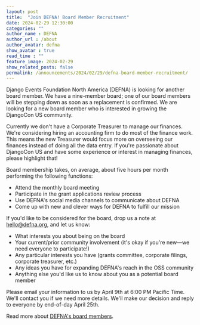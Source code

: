 ```yaml
---
layout: post
title:  "Join DEFNA! Board Member Recruitment"
date: 2024-02-29 12:30:00
categories: ""
author_name : DEFNA
author_url : /about
author_avatar: defna
show_avatar : true
read_time : ""
feature_image: 2024-02-29
show_related_posts: false
permalink: /announcements/2024/02/29/defna-board-member-recruitment/
---
```



Django Events Foundation North America (DEFNA) is looking for another board member. We have a nine-member board; one of our board members will be stepping down as soon as a replacement is confirmed. We are looking for a new board member who is interested in growing the DjangoCon US community.

Currently we don't have a Corporate Treasurer to manage our finances. We're considering hiring an accounting firm to do most of the finance work. This means the new Treasurer would focus more on overseeing our finances instead of doing all the data entry. If you're passionate about DjangoCon US and have some experience or interest in managing finances, please highlight that!

Board membership takes, on average, about five hours per month performing the following functions:

* Attend the monthly board meeting
* Participate in the grant applications review process
* Use DEFNA's social media channels to communicate about DEFNA
* Come up with new and clever ways for DEFNA to fulfill our mission

If you'd like to be considered for the board, drop us a note at hello@defna.org, and let us know:

* What interests you about being on the board
* Your current/prior community involvement (it's okay if you're new—we need everyone to participate!)
* Any particular interests you have (grants committee, corporate filings, corporate treasurer, etc.)
* Any ideas you have for expanding DEFNA's reach in the OSS community
* Anything else you'd like us to know about you as a potential board member

Please email your information to us by April 9th at 6:00 PM Pacific Time. We'll contact you if we need more details. We'll make our decision and reply to everyone by end-of-day April 25th.

Read more about [DEFNA's board members](https://www.defna.org/about/).
